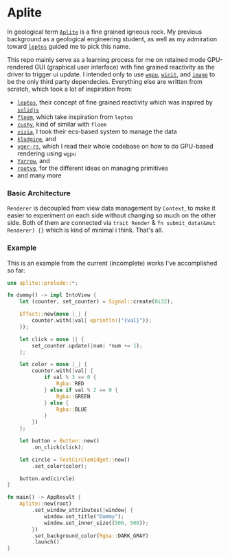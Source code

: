 # Aplite
In geological term [`Aplite`](https://en.wikipedia.org/wiki/Aplite) is a fine grained igneous rock.
My previous background as a geological engineering student, as well as my admiration toward [`leptos`](https://github.com/leptos-rs/leptos) guided me to pick this name.

This repo mainly serve as a learning process for me on retained mode GPU-rendered GUI (graphical user interface) with fine grained reactivity as the driver to trigger ui update.
I intended only to use [`wgpu`](https://github.com/gfx-rs/wgpu), [`winit`](https://github.com/rust-windowing/winit), and [`image`](https://github.com/image-rs/image) to be the only third party dependecies.
Everything else are written from scratch, which took a lot of inspiration from:
- [`leptos`](https://github.com/leptos-rs/leptos), their concept of fine grained reactivity which was inspired by [`solidjs`](https://github.com/solidjs/solid)
- [`floem`](https://github.com/lapce/floem), which take inspiration from `leptos`
- [`cushy`](https://github.com/khonsulabs/cushy), kind of similar with `floem`
- [`vizia`](https://github.com/vizia/vizia), I took their ecs-based system to manage the data
- [`kludgine`](https://github.com/khonsulabs/kludgine), and
- [`vger-rs`](https://github.com/audulus/vger-rs), which I read their whole codebase on how to do GPU-based rendering using `wgpu`
- [`Yarrow`](https://github.com/MeadowlarkDAW/Yarrow), and
- [`rootvg`](https://github.com/MeadowlarkDAW/rootvg), for the different ideas on managing primitives
- and many more

### Basic Architecture
`Renderer` is decoupled from view data management by `Context`, to make it easier to experiment on each side without changing so much on the other side.
Both of them are connected via `trait Render` & `fn submit_data(&mut Renderer) {}` which is kind of minimal i think. That's all.

### Example
This is an example from the current (incomplete) works I've accomplished so far:

```rust
use aplite::prelude::*;

fn dummy() -> impl IntoView {
    let (counter, set_counter) = Signal::create(0i32);

    Effect::new(move |_| {
        counter.with(|val| eprintln!("{val}"));
    });

    let click = move || {
        set_counter.update(|num| *num += 1);
    };

    let color = move |_| {
        counter.with(|val| {
            if val % 3 == 0 {
                Rgba::RED
            } else if val % 2 == 0 {
                Rgba::GREEN
            } else {
                Rgba::BLUE
            }
        })
    };

    let button = Button::new()
        .on_click(click);

    let circle = TestCircleWidget::new()
        .set_color(color);

    button.and(circle)
}

fn main() -> AppResult {
    Aplite::new(root)
        .set_window_attributes(|window| {
            window.set_title("Dummy");
            window.set_inner_size((500, 500));
        })
        .set_background_color(Rgba::DARK_GRAY)
        .launch()
}
```
